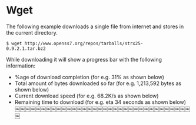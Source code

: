 # Wget

The following example downloads a single file from internet and stores in the current directory.

```
$ wget http://www.openss7.org/repos/tarballs/strx25-
0.9.2.1.tar.bz2
```

While downloading it will show a progress bar with the following information:
* %age of download completion (for e.g. 31% as shown below)
* Total amount of bytes downloaded so far (for e.g. 1,213,592
bytes as shown below)
* Current download speed (for e.g. 68.2K/s as shown below)
* Remaining time to download (for e.g. eta 34 seconds as shown below)
￼￼￼￼￼￼￼￼￼￼￼￼￼￼￼￼￼￼￼￼￼￼￼￼￼￼￼￼￼￼￼￼￼￼￼
